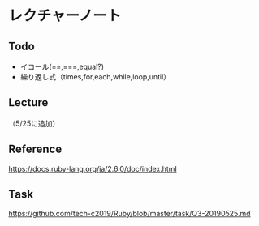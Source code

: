 # レクチャーノート

## Todo
 - イコール(==,===,equal?)
 - 繰り返し式（times,for,each,while,loop,until）

## Lecture
（5/25に追加）

## Reference
https://docs.ruby-lang.org/ja/2.6.0/doc/index.html  

## Task
https://github.com/tech-c2019/Ruby/blob/master/task/Q3-20190525.md
